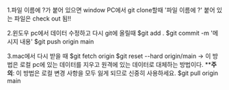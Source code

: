 1.파일 이름에 ?가 붙어 있으면 window PC에서 git clone할때 '파일 이름에 ?' 붙어 있는 파일은 check out 됨!!

2.윈도우 pc에서 데이터 수정하고 다시 git에 올릴때 
$git add .
$git commit -m '메시지 내용'
$git push origin main

3.mac에서 다시 받을 때
$git fetch origin
$git reset --hard origin/main
-> 이 방법은 로컬 pc에 있는 데이터를 지우고 원격에 있는 데이터로 대체하는 방법이다.
****주의**: 이 방법은 로컬 변경 사항을 모두 잃게 되므로 신중히 사용하세요.
$git pull origin main


